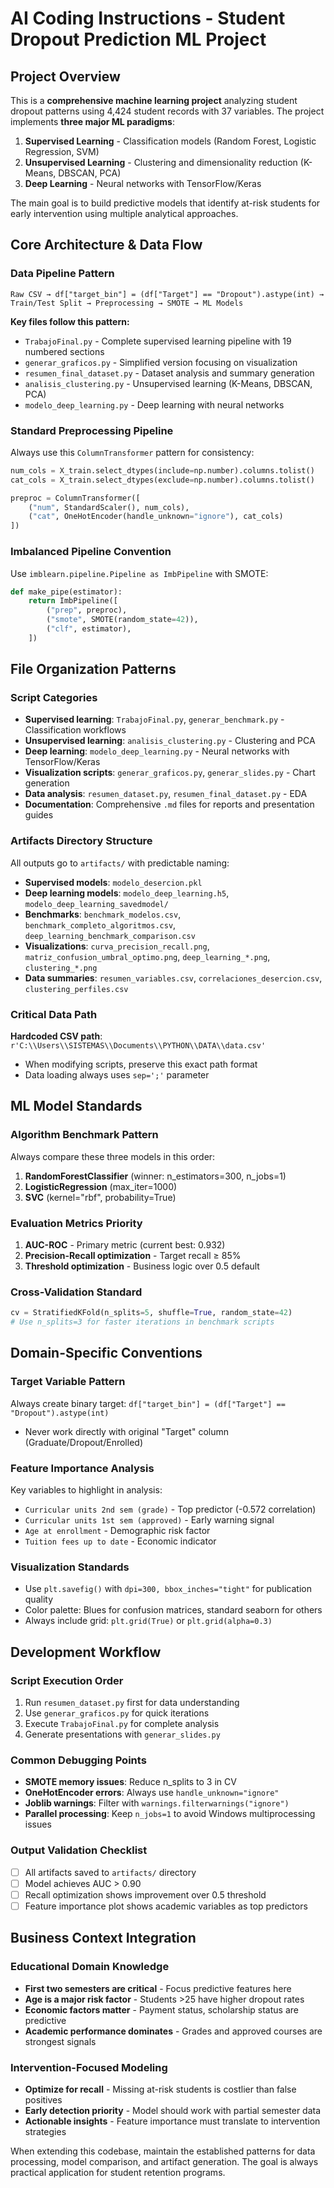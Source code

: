 # AI Coding Instructions - Student Dropout Prediction ML Project

## Project Overview
This is a **comprehensive machine learning project** analyzing student dropout patterns using 4,424 student records with 37 variables. The project implements **three major ML paradigms**:

1. **Supervised Learning** - Classification models (Random Forest, Logistic Regression, SVM)
2. **Unsupervised Learning** - Clustering and dimensionality reduction (K-Means, DBSCAN, PCA)
3. **Deep Learning** - Neural networks with TensorFlow/Keras

The main goal is to build predictive models that identify at-risk students for early intervention using multiple analytical approaches.

## Core Architecture & Data Flow

### Data Pipeline Pattern
```
Raw CSV → df["target_bin"] = (df["Target"] == "Dropout").astype(int) → Train/Test Split → Preprocessing → SMOTE → ML Models
```

**Key files follow this pattern:**
- `TrabajoFinal.py` - Complete supervised learning pipeline with 19 numbered sections
- `generar_graficos.py` - Simplified version focusing on visualization
- `resumen_final_dataset.py` - Dataset analysis and summary generation
- `analisis_clustering.py` - Unsupervised learning (K-Means, DBSCAN, PCA)
- `modelo_deep_learning.py` - Deep learning with neural networks

### Standard Preprocessing Pipeline
Always use this `ColumnTransformer` pattern for consistency:
```python
num_cols = X_train.select_dtypes(include=np.number).columns.tolist()
cat_cols = X_train.select_dtypes(exclude=np.number).columns.tolist()

preproc = ColumnTransformer([
    ("num", StandardScaler(), num_cols),
    ("cat", OneHotEncoder(handle_unknown="ignore"), cat_cols)
])
```

### Imbalanced Pipeline Convention
Use `imblearn.pipeline.Pipeline as ImbPipeline` with SMOTE:
```python
def make_pipe(estimator):
    return ImbPipeline([
        ("prep", preproc),
        ("smote", SMOTE(random_state=42)),
        ("clf", estimator),
    ])
```

## File Organization Patterns

### Script Categories
- **Supervised learning**: `TrabajoFinal.py`, `generar_benchmark.py` - Classification workflows
- **Unsupervised learning**: `analisis_clustering.py` - Clustering and PCA
- **Deep learning**: `modelo_deep_learning.py` - Neural networks with TensorFlow/Keras
- **Visualization scripts**: `generar_graficos.py`, `generar_slides.py` - Chart generation
- **Data analysis**: `resumen_dataset.py`, `resumen_final_dataset.py` - EDA
- **Documentation**: Comprehensive `.md` files for reports and presentation guides

### Artifacts Directory Structure
All outputs go to `artifacts/` with predictable naming:
- **Supervised models**: `modelo_desercion.pkl`
- **Deep learning models**: `modelo_deep_learning.h5`, `modelo_deep_learning_savedmodel/`
- **Benchmarks**: `benchmark_modelos.csv`, `benchmark_completo_algoritmos.csv`, `deep_learning_benchmark_comparison.csv`
- **Visualizations**: `curva_precision_recall.png`, `matriz_confusion_umbral_optimo.png`, `deep_learning_*.png`, `clustering_*.png`
- **Data summaries**: `resumen_variables.csv`, `correlaciones_desercion.csv`, `clustering_perfiles.csv`

### Critical Data Path
**Hardcoded CSV path**: `r'C:\\Users\\SISTEMAS\\Documents\\PYTHON\\DATA\\data.csv'`
- When modifying scripts, preserve this exact path format
- Data loading always uses `sep=';'` parameter

## ML Model Standards

### Algorithm Benchmark Pattern
Always compare these three models in this order:
1. **RandomForestClassifier** (winner: n_estimators=300, n_jobs=1)
2. **LogisticRegression** (max_iter=1000)  
3. **SVC** (kernel="rbf", probability=True)

### Evaluation Metrics Priority
1. **AUC-ROC** - Primary metric (current best: 0.932)
2. **Precision-Recall optimization** - Target recall ≥ 85%
3. **Threshold optimization** - Business logic over 0.5 default

### Cross-Validation Standard
```python
cv = StratifiedKFold(n_splits=5, shuffle=True, random_state=42)
# Use n_splits=3 for faster iterations in benchmark scripts
```

## Domain-Specific Conventions

### Target Variable Pattern
Always create binary target: `df["target_bin"] = (df["Target"] == "Dropout").astype(int)`
- Never work directly with original "Target" column (Graduate/Dropout/Enrolled)

### Feature Importance Analysis
Key variables to highlight in analysis:
- `Curricular units 2nd sem (grade)` - Top predictor (-0.572 correlation)
- `Curricular units 1st sem (approved)` - Early warning signal
- `Age at enrollment` - Demographic risk factor
- `Tuition fees up to date` - Economic indicator

### Visualization Standards
- Use `plt.savefig()` with `dpi=300, bbox_inches="tight"` for publication quality
- Color palette: Blues for confusion matrices, standard seaborn for others
- Always include grid: `plt.grid(True)` or `plt.grid(alpha=0.3)`

## Development Workflow

### Script Execution Order
1. Run `resumen_dataset.py` first for data understanding
2. Use `generar_graficos.py` for quick iterations  
3. Execute `TrabajoFinal.py` for complete analysis
4. Generate presentations with `generar_slides.py`

### Common Debugging Points
- **SMOTE memory issues**: Reduce n_splits to 3 in CV
- **OneHotEncoder errors**: Always use `handle_unknown="ignore"`
- **Joblib warnings**: Filter with `warnings.filterwarnings("ignore")`
- **Parallel processing**: Keep `n_jobs=1` to avoid Windows multiprocessing issues

### Output Validation Checklist
- [ ] All artifacts saved to `artifacts/` directory
- [ ] Model achieves AUC > 0.90  
- [ ] Recall optimization shows improvement over 0.5 threshold
- [ ] Feature importance plot shows academic variables as top predictors

## Business Context Integration

### Educational Domain Knowledge
- **First two semesters are critical** - Focus predictive features here
- **Age is a major risk factor** - Students >25 have higher dropout rates  
- **Economic factors matter** - Payment status, scholarship status are predictive
- **Academic performance dominates** - Grades and approved courses are strongest signals

### Intervention-Focused Modeling
- **Optimize for recall** - Missing at-risk students is costlier than false positives
- **Early detection priority** - Model should work with partial semester data
- **Actionable insights** - Feature importance must translate to intervention strategies

When extending this codebase, maintain the established patterns for data processing, model comparison, and artifact generation. The goal is always practical application for student retention programs.